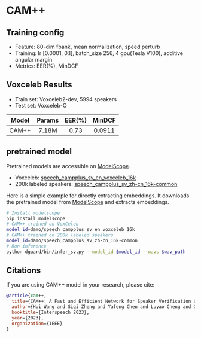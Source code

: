 # CAM++

## Training config
- Feature: 80-dim fbank, mean normalization, speed perturb
- Training: lr [0.0001, 0.1], batch_size 256, 4 gpu(Tesla V100), additive angular margin
- Metrics: EER(%), MinDCF

## Voxceleb Results
- Train set: Voxceleb2-dev, 5994 speakers
- Test set: Voxceleb-O

| Model | Params | EER(%) | MinDCF |
|:-----:|:------:|:------:|:------:|
| CAM++ | 7.18M  | 0.73 | 0.0911 |

## pretrained model
Pretrained models are accessible on [ModelScope](https://www.modelscope.cn/models?page=1&tasks=speaker-verification&type=audio).

- Voxceleb: [speech_campplus_sv_en_voxceleb_16k](https://modelscope.cn/models/damo/speech_campplus_sv_en_voxceleb_16k/summary)
- 200k labeled speakers: [speech_campplus_sv_zh-cn_16k-common](https://www.modelscope.cn/models/damo/speech_campplus_sv_zh-cn_16k-common/summary)

Here is a simple example for directly extracting embeddings. It downloads the pretrained model from [ModelScope](https://www.modelscope.cn/models) and extracts embeddings.
``` sh
# Install modelscope
pip install modelscope
# CAM++ trained on VoxCeleb
model_id=damo/speech_campplus_sv_en_voxceleb_16k
# CAM++ trained on 200k labeled speakers
model_id=damo/speech_campplus_sv_zh-cn_16k-common
# Run inference
python dguard/bin/infer_sv.py --model_id $model_id --wavs $wav_path
```

## Citations
If you are using CAM++ model in your research, please cite: 
```BibTeX
@article{cam++,
  title={CAM++: A Fast and Efficient Network for Speaker Verification Using Context-Aware Masking},
  author={Hui Wang and Siqi Zheng and Yafeng Chen and Luyao Cheng and Qian Chen},
  booktitle={Interspeech 2023},
  year={2023},
  organization={IEEE}
}
```
